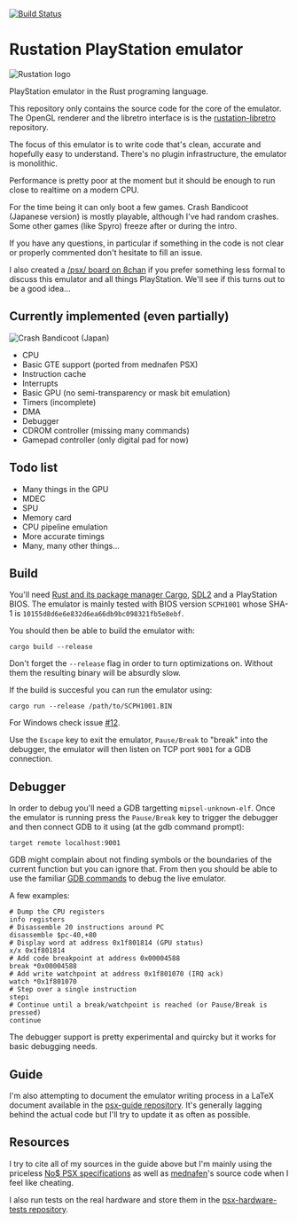 [![Build Status](https://travis-ci.org/simias/rustation.svg)](https://travis-ci.org/simias/rustation)

# Rustation PlayStation emulator

![Rustation logo](https://raw.githubusercontent.com/wiki/simias/rustation/images/logo.png)

PlayStation emulator in the Rust programing language.

This repository only contains the source code for the core of the
emulator. The OpenGL renderer and the libretro interface is is the
[rustation-libretro](https://github.com/simias/rustation-libretro)
repository.

The focus of this emulator is to write code that's clean, accurate and
hopefully easy to understand. There's no plugin infrastructure, the
emulator is monolithic.

Performance is pretty poor at the moment but it should be enough to
run close to realtime on a modern CPU.

For the time being it can only boot a few games. Crash Bandicoot
(Japanese version) is mostly playable, although I've had random
crashes. Some other games (like Spyro) freeze after or during the
intro.

If you have any questions, in particular if something in the code is
not clear or properly commented don't hesitate to fill an issue.

I also created a [/psx/ board on 8chan](https://8ch.net/psx/) if you
prefer something less formal to discuss this emulator and all things
PlayStation. We'll see if this turns out to be a good idea...

## Currently implemented (even partially)

![Crash Bandicoot (Japan)](https://raw.githubusercontent.com/wiki/simias/rustation/images/crash_bandicoot-level1.png)

* CPU
* Basic GTE support (ported from mednafen PSX)
* Instruction cache
* Interrupts
* Basic GPU (no semi-transparency or mask bit emulation)
* Timers (incomplete)
* DMA
* Debugger
* CDROM controller (missing many commands)
* Gamepad controller (only digital pad for now)

## Todo list

* Many things in the GPU
* MDEC
* SPU
* Memory card
* CPU pipeline emulation
* More accurate timings
* Many, many other things...

## Build

You'll need [Rust and its package manager Cargo](https://www.rust-lang.org/),
[SDL2](https://www.libsdl.org/download-2.0.php) and a PlayStation
BIOS. The emulator is mainly tested with BIOS version `SCPH1001` whose
SHA-1 is `10155d8d6e6e832d6ea66db9bc098321fb5e8ebf`.

You should then be able to build the emulator with:

```
cargo build --release
```

Don't forget the `--release` flag in order to turn optimizations
on. Without them the resulting binary will be absurdly slow.

If the build is succesful you can run the emulator using:

```
cargo run --release /path/to/SCPH1001.BIN
```

For Windows check issue [#12](https://github.com/simias/rustation/issues/12).

Use the `Escape` key to exit the emulator, `Pause/Break` to "break" into the
debugger, the emulator will then listen on TCP port `9001` for a GDB
connection.

## Debugger

In order to debug you'll need a GDB targetting
`mipsel-unknown-elf`. Once the emulator is running press the
`Pause/Break` key to trigger the debugger and then connect GDB to it
using (at the gdb command prompt):

`target remote localhost:9001`

GDB might complain about not finding symbols or the boundaries of the
current function but you can ignore that. From then you should be able
to use the familiar [GDB commands](https://sourceware.org/gdb/onlinedocs/gdb/)
to debug the live emulator.

A few examples:

```
# Dump the CPU registers
info registers
# Disassemble 20 instructions around PC
disassemble $pc-40,+80
# Display word at address 0x1f801814 (GPU status)
x/x 0x1f801814
# Add code breakpoint at address 0x00004588
break *0x00004588
# Add write watchpoint at address 0x1f801070 (IRQ ack)
watch *0x1f801070
# Step over a single instruction
stepi
# Continue until a break/watchpoint is reached (or Pause/Break is pressed)
continue
```

The debugger support is pretty experimental and quircky but it works
for basic debugging needs.

## Guide

I'm also attempting to document the emulator writing process in a
LaTeX document available in the
[psx-guide repository](https://github.com/simias/psx-guide). It's
generally lagging behind the actual code but I'll try to update it as
often as possible.

## Resources

I try to cite all of my sources in the guide above but I'm mainly
using the priceless [No$ PSX
specifications](http://problemkaputt.de/psx-spx.htm) as well as
[mednafen](http://mednafen.fobby.net/)'s source code when I feel like
cheating.

I also run tests on the real hardware and store them in the
[psx-hardware-tests repository](https://github.com/simias/psx-hardware-tests/tree/master/tests).
